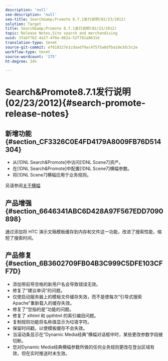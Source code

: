 ```yaml
---
description: 'null'
seo-description: 'null'
seo-title: Search&amp;Promote 8.7.1发行说明(02/23/2012)
solution: Target
title: Search&amp;Promote 8.7.1发行说明(02/23/2012)
topic: Release Notes,Site search and merchandising
uuid: 3fabf7b2-4a27-4f0a-862a-52f701a0631d
translation-type: tm+mt
source-git-commit: ef818327e1cdaad79ac47575a8dfba1de3dc5c2e
workflow-type: tm+mt
source-wordcount: '175'
ht-degree: 34%

---
```



# Search&amp;Promote8.7.1发行说明(02/23/2012){#search-promote-release-notes}

## 新增功能{#section_CF3326C0E4FD4179A8009FB76D514304}

* 从[!DNL Search&Promote]中访问[!DNL Scene7]资产。
* 在[!DNL Search&Promote]中配置[!DNL Scene7]横幅参数。
* 将[!DNL Scene7]横幅应用于业务规则。

另请参阅[关于横幅](../c-about-design-menu/c-about-banners.md#concept_5BBE01FEC6134393B43CC917C8CC64DA)

## 产品增强{#section_6646341ABC6D428A97F567EDD7090898}

通过添加将 HTC 演示文稿模板缓存到内存和文件这一功能，改进了搜索性能，缩短了搜索时间。

## 产品修复 {#section_6B3602709FB04B3C999C5DFE103CFF7D}

* 添加带前导空格的新用户名会导致错误无效。
* 修复了“建议单词”的问题。
* 仅使启动服务器上的模板文件缓存失效，而不是使每次“引导式搜索 Apache”重新载入的缓存失效。
* 修复了“您指的是”功能的问题。
* 修复了 xlhtml 和 ppthtml 的索引编目问题。
* 复制规则功能将名称值显示为垃圾字符。
* 保留时间戳，以使模板缓存不会失效。
* 当滚动条显示在“Dynamic Media经典”横幅对话框中时，某些更改参数字段被切断。
* 您对Dynamic Media经典横幅参数所做的任何业务规则更改在登台区域有效，但在实时推送时未生效。

